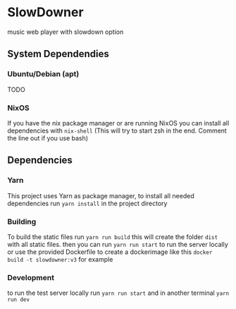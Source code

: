 # SlowDowner
music web player with slowdown option

## System Dependendies
### Ubuntu/Debian (apt)
TODO

### NixOS
If you have the nix package manager or are running NixOS you can install all dependencies with 
``` nix-shell ``` 
(This will try to start zsh in the end. Comment the line out if you use bash)

## Dependencies
### Yarn
This project uses Yarn as package manager, to install all needed dependencies run
``` yarn install ```
in the project directory

### Building
To build the static files run
```yarn run build```
this will create the folder ```dist``` with all static files.
then you can run 
```yarn run start```
to run the server locally 
or use the provided Dockerfile to create a dockerimage like this
```docker build -t slowdowner:v3```
for example

### Development
to run the test server locally run
``` yarn run start ```
and in another terminal
``` yarn run dev ```
